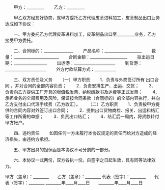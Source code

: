 
 


　　甲方：_________
　　乙方：_________


　　甲乙双方经友好协商，就甲方委托乙方代理皮革进料加工，皮革制品出口业务达成如下协议：


　　一、甲方委托乙方代理皮革进料加工，皮革制品出口至_________业务，乙方接受甲方委托。


　　二、合同标的：_______________
　　产品名称：___________________
　　数量：_______________________
　　合同金额：___________________
　　拟出运日期：_________________
　　出运港：_____________________
　　到货港：_____________________
　　外方付款结算方式：___________


　　三、双方责任及义务
　　（一）甲方职责
　　1．负责与外商签订所有
出口合同
，并对合同的全部内容负责；
　　2．负责安排生产、出运、交货；
　　3．负责向乙方提供工厂开具的增值税发票、纳税缴款书及运费等正式发票；
　　4．承担业务的全部费用及风险，保证按合同条款（合同标的）的全部内容执行，并向乙方支付出口代理手续费（乙方收汇）。
　　（二）乙方职责
　　1．负责按甲方提供的合同内容对外签订出口合同；
　　2．提供出口货物商检、报关、出运和结汇等工作所需的单据；
　　3．负责出口结汇；
　　4．结汇后一周内，将货款转付甲方帐户。


　　四、违约责任
　　如因任何一方未履行本协议规定的责任而给对方造成的经济损失，由违约方承担。


　　五、甲方出具的担保函是本协议不可分割的一部分。


　　六、本协议一式两份，双方各执一份。自签字之日起生效，具有同等法律效力。



甲方（盖章）：________　　乙方（盖章）：________
代表（签字）：________　　代表（签字）：________
________年____月____日　　________年____月____日

 


 

 
 
 
 
 
  


  
 

  


  


  
 
 
 
 

